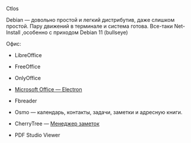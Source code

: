 
Ctlos 

Debian  —  довольно простой и легкий дистрибутив, даже слишком простой. Пару движений в терминале и система готова. Все-таки Net-Install ,особенно с приходом Debian 11 (bullseye) 

[]()
[]()
Офис:
 - LibreOffice
 
 - FreeOffice
 
 - OnlyOffice
 
 - [Microsoft Office — Electron](https://github.com/agam778/MS-Office-Electron) 
 
 - Fbreader
 
 - Osmo — календарь, контакты, задачи, заметки и адресную книги.
 
 - CherryTree — [Менеджер заметок](https://www.giuspen.com/cherrytree/)

 - PDF Studio Viewer
